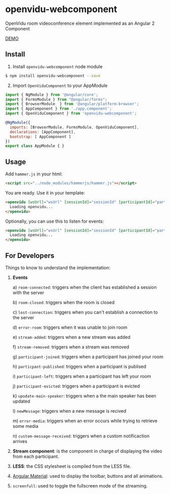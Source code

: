 # openvidu-webcomponent
OpenVidu room videoconference element implemented as an Angular 2 Component

<a href="https://github.com/alxhotel/openvidu-webcomponent-app">
  DEMO
</a>

## Install

1. Install `openvidu-webcomponent` node module

  ```bash
  $ npm install openvidu-webcomponent --save
  ```

2. Import `OpenViduComponent` to your AppModule

  ```js
  import { NgModule } from '@angular/core';
  import { FormsModule } from "@angular/forms";
  import { BrowserModule  } from '@angular/platform-browser';
  import { AppComponent } from './app.component';
  import { OpenViduComponent } from 'openvidu-webcomponent';

  @NgModule({
    imports: [BrowserModule, FormsModule, OpenViduComponent],
    declarations: [AppComponent],
    bootstrap: [ AppComponent ]
  })
  export class AppModule { }
  ```   

## Usage

Add `hammer.js` in your html:

```html
<script src="../node_modules/hammerjs/hammer.js"></script>
```

You are ready. Use it in your template:

```html
<openvidu [wsUrl]="wsUrl" [sessionId]="sessionId" [participantId]="participantId">
  Loading openvidu...
</openvidu>
```

Optionally, you can use this to listen for events:

```html
<openvidu [wsUrl]="wsUrl" [sessionId]="sessionId" [participantId]="participantId" (change)="onChange($event)">
  Loading openvidu...
</openvidu>
```

## For Developers

  Things to know to understand the implementation:
  
  1. **Events**
  
      a) `room-connected`: triggers when the client has established a session with the server
      
      b) `room-closed`: triggers when the room is closed
      
      c) `lost-connection`: triggers when you can't establish a connection to the server
      
      d) `error-room`: triggers when it was unable to join room
      
      e) `stream-added`: triggers when a new stream was added
      
      f) `stream-removed`: triggers when a stream was removed
      
      g) `participant-joined`: triggers when a participant has joined your room
      
      h) `particpant-published`: triggers when a participant is publised
      
      i) `participant-left`: triggers when a participant has left your room
      
      j) `participant-evicted`: triggers when a participant is evicted
      
      k) `upodate-main-speaker`: triggers when a the main speaker has been updated
      
      l) `newMessage`: triggers when a new message is recived
      
      m) `error-media`: triggers when an error occurs while trying to retrieve some media
            
      n) `custom-message-received`: triggers when a custom notificaction arrives
      
      
  2. **Stream component**: is the component in charge of displaying the video from each participant.
  
  3. **LESS**: the CSS stylesheet is compiled from the LESS file.
  
  4. [Angular Material](https://github.com/angular/material2): used to display the toolbar, buttons and all animations.

  5. `screenfull`: used to toggle the fullscreen mode of the streaming.

